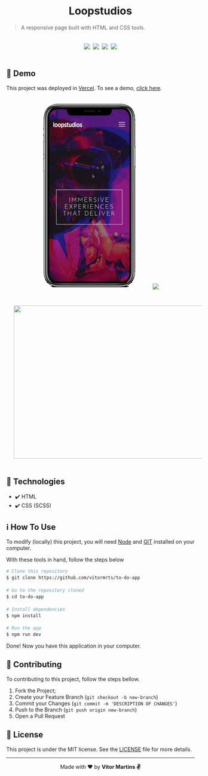 <h1 align="center">Loopstudios</h1>

> A responsive page built with HTML and CSS tools.


<p align="center">
     <img src=https://img.shields.io/github/languages/code-size/vitormrts/loopstudios-landing-page?style=for-the-badge hspace="2" vspace="20"/>
    <img src=https://img.shields.io/github/license/vitormrts/loopstudios-landing-page?style=for-the-badge hspace="2" vspace="20"/>
    <img src=https://img.shields.io/github/issues/vitormrts/loopstudios-landing-page?style=for-the-badge hspace="2" vspace="20"/>
    <img src="https://vercelbadge.vercel.app/api/vitormrts/loopstudios-landing-page?style=for-the-badge" hspace="2" vspace="20"/>
</p> 

## 🎥 Demo
This project was deployed in [Vercel](https://vercel.com). To see a demo, [click here](https://loopstudios-landing-page-kappa.vercel.app/). 
<div align="center">
    <img src="demo/mobile-template.gif" hspace="20" vspace="20"/>
    <img src="demo/loopstudios-tablet.gif" width="400" hspace="20" vspace="20"/>
    <img src="demo/loopstudios-desktop.gif" width="520" height="410" hspace="20" vspace="20"/>  
</div>

## 🚀 Technologies
* ✔️ HTML
* ✔️ CSS (SCSS)

## ℹ️ How To Use
To modify (locally) this project, you will need [Node](https://nodejs.org/en/) and [GIT](https://git-scm.com/) installed on your computer.

With these tools in hand, follow the steps below
```sh
# Clone this repository
$ git clone https://github.com/vitormrts/to-do-app

# Go to the repository cloned
$ cd to-do-app

# Install dependencies
$ npm install

# Run the app
$ npm run dev
```

Done! Now you have this application in your computer.

<!-- CONTRIBUTING -->
## 🤝 Contributing

To contributing to this project, follow the steps bellow.

1. Fork the Project;
2. Create your Feature Branch (`git checkout -b new-branch`)
3. Commit your Changes (`git commit -m 'DESCRIPTION OF CHANGES'`)
4. Push to the Branch (`git push origin new-branch`)
5. Open a Pull Request

## 📝 License
This project is under the MIT license. See the [LICENSE](https://github.com/vitormrts/loopstudios-landing-page/blob/master/LICENSE) file for more details.

---

<p align="center">Made with ❤️ by <strong>Vitor Martins ✌ </p>


 